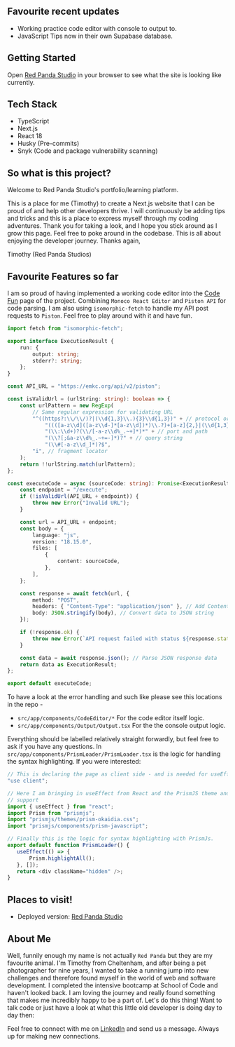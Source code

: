 ## Favourite recent updates

* Working practice code editor with console to output to.
* JavaScript Tips now in their own Supabase database.

## Getting Started

Open [Red Panda Studio](https://red-panda.studio) in your browser to see what the site is looking like currently.

## Tech Stack

* TypeScript
* Next.js
* React 18
* Husky (Pre-commits)
* Snyk (Code and package vulnerability scanning)

## So what is this project?

Welcome to Red Panda Studio's portfolio/learning platform.

This is a place for me (Timothy) to create a Next.js website
that I can be proud of and help other developers thrive.
I will continuously be adding tips and tricks and this is a place to express
myself through my coding adventures.
Thank you for taking a look, and I hope you stick around as I grow this page.
Feel
free to poke around in the codebase.
This is all about enjoying the developer journey.
Thanks again,

Timothy (Red Panda Studios)

## Favourite Features so far
I am so proud of having implemented a working code editor into the [Code Fun](https://www.red-panda.studio/practice) page of the project. Combining `Monoco React Editor` and `Piston API` for code parsing. I am also using `isomorphic-fetch` to handle my API post requests to `Piston`. Feel free to play around with it and have fun.

``` typescript
import fetch from "isomorphic-fetch";

export interface ExecutionResult {
	run: {
		output: string;
		stderr?: string;
	};
}

const API_URL = "https://emkc.org/api/v2/piston";

const isValidUrl = (urlString: string): boolean => {
	const urlPattern = new RegExp(
		// Same regular expression for validating URL
		"^((https?:\\/\\/)?|(\\d{1,3}\\.){3}\\d{1,3})" + // protocol or IP (v4) address
			"((([a-z\\d]([a-z\\d-]*[a-z\\d])*)\\.?)+[a-z]{2,}|(\\d{1,3}\\.){3}\\d{1,3})" + // domain name
			"(\\:\\d+)?(\\/[-a-z\\d%_.~+]*)*" + // port and path
			"(\\?[;&a-z\\d%_.~+=-]*)?" + // query string
			"(\\#[-a-z\\d_]*)?$",
		"i", // fragment locator
	);
	return !!urlString.match(urlPattern);
};

const executeCode = async (sourceCode: string): Promise<ExecutionResult> => {
	const endpoint = "/execute";
	if (!isValidUrl(API_URL + endpoint)) {
		throw new Error("Invalid URL");
	}

	const url = API_URL + endpoint;
	const body = {
		language: "js",
		version: "18.15.0",
		files: [
			{
				content: sourceCode,
			},
		],
	};

	const response = await fetch(url, {
		method: "POST",
		headers: { "Content-Type": "application/json" }, // Add Content-Type header
		body: JSON.stringify(body), // Convert data to JSON string
	});

	if (!response.ok) {
		throw new Error(`API request failed with status ${response.status}`);
	}

	const data = await response.json(); // Parse JSON response data
	return data as ExecutionResult;
};

export default executeCode;


```
To have a look at the error handling and such like please see this locations in the repo -

* `src/app/components/CodeEditor/*` For the code editor itself logic.
* `src/app/components/Output/Output.tsx` For the the console output logic.


 Everything should be labelled relatively straight forwardly, but feel free to ask if you have any questions. In `src/app/components/PrismLoader/PrismLoader.tsx` is the logic for handling the syntax highlighting. If you were interested:
 ``` typescript
// This is declaring the page as client side - and is needed for useEffect.
"use client";

// Here I am bringing in useEffect from React and the PrismJS theme and language 
// support
import { useEffect } from "react";
import Prism from "prismjs";
import "prismjs/themes/prism-okaidia.css";
import "prismjs/components/prism-javascript";

// Finally this is the logic for syntax highlighting with PrismJs.
export default function PrismLoader() {
	useEffect(() => {
		Prism.highlightAll();
	}, []);
	return <div className="hidden" />;
}
 ```

## Places to visit!

* Deployed version: [Red Panda Studio](https://www.red-panda.studio)

## About Me
Well, funnily enough my name is not actually `Red Panda` but they are my favourite animal.
I'm Timothy from Cheltenham, and after being a pet photographer for nine years, I wanted to take a running jump into new
challenges and therefore
found myself in the world of web and software development.
I completed the intensive bootcamp at School of Code and haven't looked back.
I am loving the journey and really found something that makes me incredibly happy to be a part of.
Let's do this thing!
Want to talk code
or just have a look
at what this little old developer is doing day to day then:

Feel free to connect with me on [LinkedIn](https://www.linkedin.com/in/timothybridgecode/) and send us a message.
Always up for making new connections.


